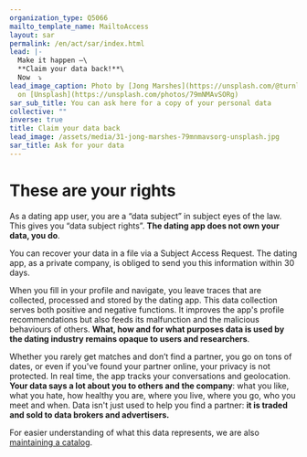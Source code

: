 ```yaml
---
organization_type: Q5066
mailto_template_name: MailtoAccess
layout: sar
permalink: /en/act/sar/index.html
lead: |-
  Make it happen —\
  **Claim your data back!**\
  Now  ⤵️
lead_image_caption: Photo by [Jong Marshes](https://unsplash.com/@turnlip19)
  on [Unsplash](https://unsplash.com/photos/79mNMAvSORg)
sar_sub_title: You can ask here for a copy of your personal data
collective: ""
inverse: true
title: Claim your data back
lead_image: /assets/media/31-jong-marshes-79mnmavsorg-unsplash.jpg
sar_title: Ask for your data
---
```

# These are your rights

As a dating app user, you are a “data subject” in subject eyes of the law. This gives you “data subject rights”. **The dating app does not own your data, you do**. 

You can recover your data in a file via a Subject Access Request. The dating app, as a private company, is obliged to send you this information within 30 days.

When you fill in your profile and navigate, you leave traces that are collected, processed and stored by the dating app. This data collection serves both positive and negative functions. It improves the app's profile recommendations but also feeds its malfunction and the malicious behaviours of others. **What, how and for what purposes data is used by the dating industry remains opaque to users and researchers**.

Whether you rarely get matches and don’t find a partner, you go on tons of dates, or even if you've found your partner online, your privacy is not protected. In real time, the app tracks your conversations and geolocation. **Your data says a lot about you to others and the company**: what you like, what you hate, how healthy you are, where you live, where you go, who you meet and when. Data isn't just used to help you find a partner: **it is traded and sold to data brokers and advertisers.**

For easier understanding of what this data represents, we are also [maintaining a catalog](https://dating-privacy.hestialabs.org/en/act/catalog).
